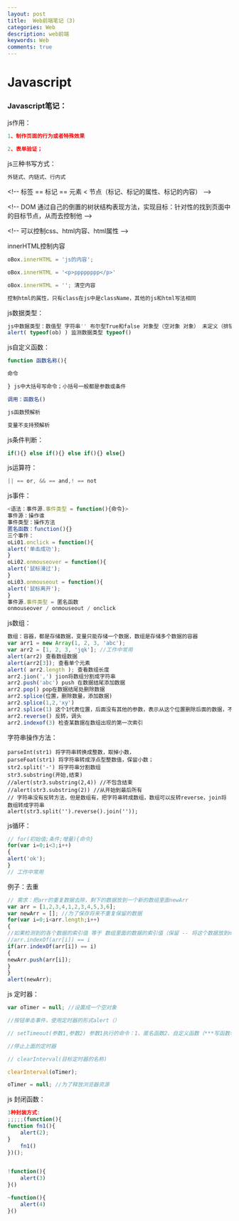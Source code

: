```yaml
---
layout: post
title:  Web前端笔记（3)
categories: Web
description: web前端
keywords: Web
comments: true
---
```


# Javascript



### Javascript笔记：

js作用：

```js
1、制作页面的行为或者特殊效果

2、表单验证；
```

js三种书写方式：

```js
外链式、内链式、行内式
```

&lt;!-- 标签 == 标记 == 元素 &lt; 节点（标记、标记的属性、标记的内容） --&gt;

&lt;!-- DOM 通过自己的倒置的树状结构表现方法，实现目标：针对性的找到页面中的目标节点，从而去控制他 --&gt;

&lt;!-- 可以控制css、html内容、html属性 --&gt;

innerHTML控制内容

```js
oBox.innerHTML = 'js的内容';

oBox.innerHTML = '<p>pppppppp</p>'

oBox.innerHTML = ''; 清空内容

控制html的属性，只有class在js中是className，其他的js和html写法相同
```

js数据类型：

```js
js中数据类型：数值型 字符串'' 布尔型True和false 对象型（空对象 对象） 未定义（排错）
alert( typeof(ob) ) 监测数据类型 typeof()
```

js自定义函数：

```js
function 函数名称(){

命令

} js中大括号写命令；小括号一般都是参数或条件

调用：函数名()

js函数预解析

变量不支持预解析
```

js条件判断：

```js
if(){} else if(){} else if(){} else{}
```

js运算符：

```js
|| == or, && == and,! == not
```

js事件：

```js
<语法：事件源.事件类型 = function(){命令}>
事件源：操作谁
事件类型：操作方法
匿名函数：function(){}
三个事件：
oLi01.onclick = function(){
alert('单击成功');
}
oLi02.onmouseover = function(){
alert('鼠标滑过');
}
oLi03.onmouseout = function(){
alert('鼠标离开');
}
事件源.事件类型 = 匿名函数
onmouseover / onmouseout / onclick
```

js数组：

```js
数组：容器，都是存储数据，变量只能存储一个数据，数组是存储多个数据的容器
var arr1 = new Array(1, 2, 3, 'abc');
var arr2 = [1, 2, 3, 'jqk']; //工作中常用
alert(arr2) 查看数组数据
alert(arr2[3]); 查看单个元素
alert( arr2.length ); 查看数组长度
arr2.jion(',') jion将数组分割成字符串
arr2.push('abc') push 在数据结尾添加数据
arr2.pop() pop在数据结尾处删除数据
arr2.splice(位置，删除数量，添加数据)
arr2.splice(1,2,'xy')
arr2.splice(1) 这个1代表位置，后面没有其他的参数，表示从这个位置删除后面的数据，不添加数据
arr2.reverse() 反转，调头
arr2.indexof(3) 检查某数据在数组出现的第一次索引
```

字符串操作方法：

```
parseInt(str1) 将字符串转换成整数，取掉小数，
parseFoat(str1) 将字符串转成浮点型整数值，保留小数；
str2.split('-') 将字符串分割数组
str3.substring(开始,结束)
//alert(str3.substring(2,4)) //不包含结束
//alert(str3.substring(2)) //从开始到最后所有
// 字符串没有反转方法，但是数组有，把字符串转成数组，数组可以反转reverse，join将数组转成字符串
alert(str3.split('').reverse().join(''));
```

js循环：

```js
// for(初始值;条件;增量){命令}
for(var i=0;i<3;i++)
{
alert('ok');
}
// 工作中常用
```

例子：去重

```js
// 需求：把arr的重复数据去除，剩下的数据放到一个新的数组里面newArr
var arr = [1,2,3,4,1,2,3,4,5,3,6];
var newArr = []; //为了保存将来不重复保留的数据
for(var i=0;i<arr.length;i++)
{
//如果检测到的各个数据的索引值 等于 数组里面的数据的索引值（保留 -- 将这个数据放到newArr），其他就丢弃
//arr.indexOf(arr[i]) == i
if(arr.indexOf(arr[i]) == i)
{
newArr.push(arr[i]);
}
}
alert(newArr);
```

js 定时器：

```js
var oTimer = null; //设置成一个空对象

//按钮单击事件，使用定时器的形式alert（）

// setTimeout(参数1,参数2) 参数1执行的命令：1、匿名函数2、自定义函数（***写函数名）；参数2：延迟时间:毫秒；1000毫秒=1秒

//停止上面的定时器

// clearInterval(目标定时器的名称)

clearInterval(oTimer);

oTimer = null; //为了释放浏览器资源
```

js 封闭函数：

```js
3种封装方式:
;;;;;(function(){
function fn1(){
    alert(2);
}
    fn1()
})();


!function(){
    alert(3)
}()

~function(){
    alert(4)
}()
```



